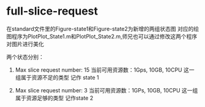 # full-slice-request
 在standard文件里的Figure-state1和Figure-state2为新增的两组状态图
 对应的绘图程序为PlotPlot_State1.m和PlotPlot_State2.m,师兄也可以通过修改这两个程序对图片进行美化


两个状态分别：
1. Max slice request number: 15
  当前可用资源数：1Gps, 10GB, 10CPU
  这一组属于资源不足的类型
记作 state 1

2. Max slice request number: 3
  当前可用资源数：1GPs, 10GB, 10CPU
这一组属于资源足够的类型
记作state 2
